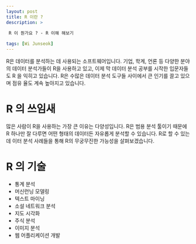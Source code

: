 ```yaml
---
layout: post
title: R 이란 ?
description: >
 
 R 이 뭔가요 ? - R 이해 해보기 

tags: [Wi Junseok]
---
```


R은 데이터를 분석하는 데 사용되는 소프트웨어입니다. 기업, 학계, 언론 등 다양한 분야의
데이터 분석가들이 R을 사용하고 있고, 이제 막 데이터 분석 공부를 시작한 입문자들도 R
을 익히고 있습니다. R은 수많은 데이터 분석 도구들 사이에서 큰 인기를 끌고 있으며 점유
율도 계속 높아지고 있습니다.

# R 의 쓰임새

많은 사람이 R을 사용하는 가장 큰 이유는 다양성입니다. R은 범용 분석 툴이기 때문에 R
하나만 잘 다루면 어떤 형태의 데이터든 자유롭게 분석할 수 있습니다. R로 할 수 있는 데
이터 분석 사례들을 통해 R의 무궁무진한 가능성을 살펴보겠습니다.

# R 의 기술

- 통계 분석
- 머신런닝 모델링
- 텍스트 마이닝
- 소설 네트워크 분석
- 지도 시각화
- 주식 분석
- 이미지 분석
- 웹 어플리케이션 개발

